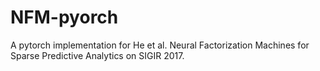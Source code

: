 # NFM-pyorch
A pytorch implementation for He et al. Neural Factorization Machines for Sparse Predictive Analytics on SIGIR 2017.
